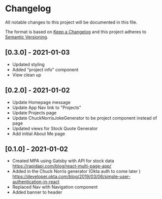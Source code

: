 # Changelog
All notable changes to this project will be documented in this file.

The format is based on [Keep a Changelog](https://keepachangelog.com/en/1.0.0/)
and this project adheres to [Semantic Versioning](https://semver.org/spec/v2.0.0.html).


## [0.3.0] - 2021-01-03
- Updated styling
- Added "project info" component
- View clean up

## [0.2.0] - 2021-01-02
- Update Homepage message
- Update App Nav link to "Projects"
- Update Projects page 
- Update ChuckNorrisJokeGenerator to be project component instead of page
- Updated views for Stock Quote Generator
- Add initial About Me page

## [0.1.0] - 2021-01-02
- Created MPA using Gatsby with API for stock data https://rapidapi.com/blog/react-multi-page-app/
- Added in the Chuck Norris generator (Okta auth to come later ) https://developer.okta.com/blog/2019/03/06/simple-user-authentication-in-react 
- Replaced Nav with Navigation component
- Added banner to header
